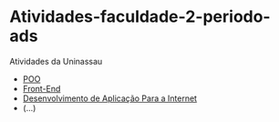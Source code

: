 # Atividades-faculdade-2-periodo-ads
Atividades da Uninassau
- [POO](https://github.com/OneIsaque/atividades-faculdade-2-periodo-ads/tree/main/Atividades-POO)
- [Front-End](https://github.com/OneIsaque/atividades-faculdade-2-periodo-ads/tree/main/Front-End-atividades)
- [Desenvolvimento de Aplicação Para a Internet](https://github.com/OneIsaque/atividades-faculdade-2-periodo-ads/tree/main/Desenvolvimento_de_aplicacao_para_Internet/Atividade_aula5)
- (...)
